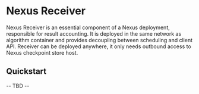 # Nexus Receiver
Nexus Receiver is an essential component of a Nexus deployment, responsible for result accounting. It is deployed in the same network as algorithm container and provides decoupling between scheduling and client API.
Receiver can be deployed anywhere, it only needs outbound access to Nexus checkpoint store host.

## Quickstart

-- TBD --

